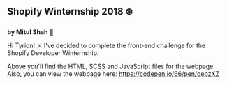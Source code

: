 ## Shopify Winternship 2018 ❄️
__by Mitul Shah__ 👋

Hi Tyrion! ⚔️ I've decided to complete the front-end challenge for the Shopify Developer Winternship. 

Above you'll find the HTML, SCSS and JavaScript files for the webpage. Also, you can view the webpage here: https://codepen.io/66/pen/oepzXZ
